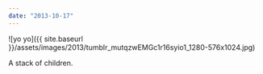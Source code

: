 ```yaml
---
date: "2013-10-17"
---
```


![yo yo]({{ site.baseurl }}/assets/images/2013/tumblr_mutqzwEMGc1r16syio1_1280-576x1024.jpg)

A stack of children.
